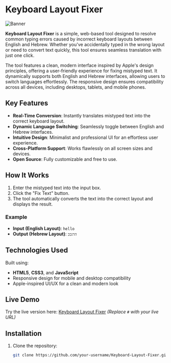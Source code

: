 # Keyboard Layout Fixer

![Banner](https://i.imgur.com/6vQ3nXs.jpg)

**Keyboard Layout Fixer** is a simple, web-based tool designed to resolve common typing errors caused by incorrect keyboard layouts between English and Hebrew. Whether you've accidentally typed in the wrong layout or need to convert text quickly, this tool ensures seamless translation with just one click.

The tool features a clean, modern interface inspired by Apple's design principles, offering a user-friendly experience for fixing mistyped text. It dynamically supports both English and Hebrew interfaces, allowing users to switch languages effortlessly. The responsive design ensures compatibility across all devices, including desktops, tablets, and mobile phones.

## Key Features
- **Real-Time Conversion**: Instantly translates mistyped text into the correct keyboard layout.
- **Dynamic Language Switching**: Seamlessly toggle between English and Hebrew interfaces.
- **Intuitive Design**: Minimalist and professional UI for an effortless user experience.
- **Cross-Platform Support**: Works flawlessly on all screen sizes and devices.
- **Open Source**: Fully customizable and free to use.

## How It Works
1. Enter the mistyped text into the input box.
2. Click the "Fix Text" button.
3. The tool automatically converts the text into the correct layout and displays the result.

### Example
- **Input (English Layout)**: `hello`
- **Output (Hebrew Layout)**: `הדגככ`

## Technologies Used
Built using:
- **HTML5**, **CSS3**, and **JavaScript**
- Responsive design for mobile and desktop compatibility
- Apple-inspired UI/UX for a clean and modern look

## Live Demo
Try the live version here: [Keyboard Layout Fixer](#) *(Replace `#` with your live URL)*

## Installation
1. Clone the repository:
   ```bash
   git clone https://github.com/your-username/Keyboard-Layout-Fixer.git
